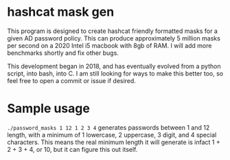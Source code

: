 # hashcat mask gen
This program is designed to create hashcat friendly formatted masks for a given AD password policy.
This can produce approximately 5 million masks per second on a 2020 Intel i5 macbook with 8gb of RAM.
I will add more benchmarks shortly and fix other bugs.

This development began in 2018, and has eventually evolved from a python script, into bash, into C.
I am still looking for ways to make this better too, so feel free to open a commit or issue if desired.

# Sample usage
`./password_masks 1 12 1 2 3 4` generates passwords between 1 and 12 length, with a minimum of 1 lowercase, 2 uppercase, 3 digit, and 4 special characters.
This means the real minimum length it will generate is infact 1 + 2 + 3 + 4, or 10, but it can figure this out itself. 
